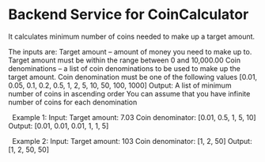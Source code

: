 # Backend Service for CoinCalculator
It calculates minimum number of coins needed to make up a target amount. 


The inputs are:
Target amount – amount of money you need to make up to. Target amount must be within the range between 0 and 10,000.00
Coin denominations – a list of coin denominations to be used to make up the target amount. Coin denomination must be one of the following values [0.01, 0.05, 0.1, 0.2, 0.5, 1, 2, 5, 10, 50, 100, 1000]
Output:
A list of minimum number of coins in ascending order
You can assume that you have infinite number of coins for each denomination

 
Example 1:
Input:
Target amount: 7.03
Coin denominator: [0.01, 0.5, 1, 5, 10]
Output: 
[0.01, 0.01, 0.01, 1, 1, 5]

 
Example 2:
Input:
Target amount: 103
Coin denominator: [1, 2, 50]
Output: 
[1, 2, 50, 50]
